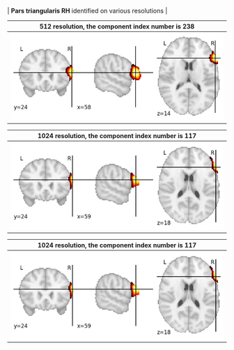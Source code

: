 


| **Pars triangularis RH** identified on various resolutions |

| 512 resolution, the component index number is 238|  
|:---:|  
| ![Component 512](../512/final/238.jpg "From component 512: Pars triangularis RH") |

| 1024 resolution, the component index number is 117|  
|:---:|  
| ![Component 1024](../1024/final/117.jpg "From component 1024: Pars triangularis RH") |

| 1024 resolution, the component index number is 117|  
|:---:|  
| ![Component 1024](../1024/final/117.jpg "From component 1024: Pars triangularis RH") |